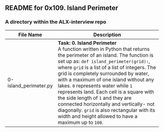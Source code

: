 ## README for 0x109. Island Perimeter ##
### A directory within the ALX-interview repo ###

| File Name | Description |
| --------- | ----------- |
| 0-island_perimeter.py | **Task: 0. Island Perimeter** <br> A function written in Python that returns the perimeter of an island. The function is set up as: `def island_perimeter(grid):`, where `grid` is a list of a list of integers. The grid is completely surrounded by water, with a maximum of one island without any lakes. `0` represents water while `1` represents land. Each cell is a square with the side length of `1` and they are connected horizontally and vertically- not diagonally. `grid` is also rectangular with its width and height allowed to have a maximum up to `100`. |
